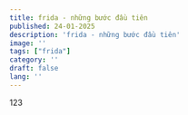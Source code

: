 ```yaml
---
title: frida - những bước đầu tiên
published: 24-01-2025
description: 'frida - những bước đầu tiên'
image: ''
tags: ["frida"]
category: ''
draft: false 
lang: ''
---
```


123